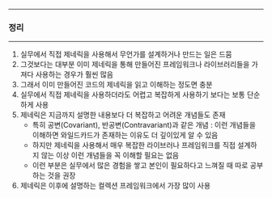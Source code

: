 -----
### 정리
-----
1. 실무에서 직접 제네릭을 사용해서 무언가를 설계하거나 만드는 일은 드뭄
2. 그것보다는 대부분 이미 제네릭을 통해 만들어진 프레임워크나 라이브러리들을 가져다 사용하는 경우가 훨씬 많음
3. 그래서 이미 만들어진 코드의 제네릭을 읽고 이해하는 정도면 충분
4. 실무에서 직접 제네릭을 사용하더라도 어렵고 복잡하게 사용하기 보다는 보통 단순하게 사용
5. 제네릭은 지금까지 설명한 내용보다 더 복잡하고 어려운 개념들도 존재
   - 특히 공변(Covariant), 반공변(Contravariant)과 같은 개념 : 이런 개념들을 이해하면 와일드카드가 존재하는 이유도 더 깊이있게 알 수 있음
   - 하지만 제네릭을 사용해서 매우 복잡한 라이브러나 프레임워크를 직접 설계하지 않는 이상 이런 개념들을 꼭 이해할 필요는 없음
   - 이런 부분은 실무에서 많은 경험을 쌓고 본인이 필요하다고 느껴질 때 따로 공부하는 것을 권장
6. 제네릭은 이후에 설명하는 컬렉션 프레임워크에서 가장 많이 사용
